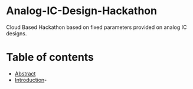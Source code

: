 # Analog-IC-Design-Hackathon
Cloud Based Hackathon based on fixed parameters provided on analog IC designs.
# Table of contents
- [Abstract](https://github.com/PushpalDas/blob/main.Abstract)
- [Introduction](https://github.com/PushpalDas/blob/main/README.md#introdution)- 
